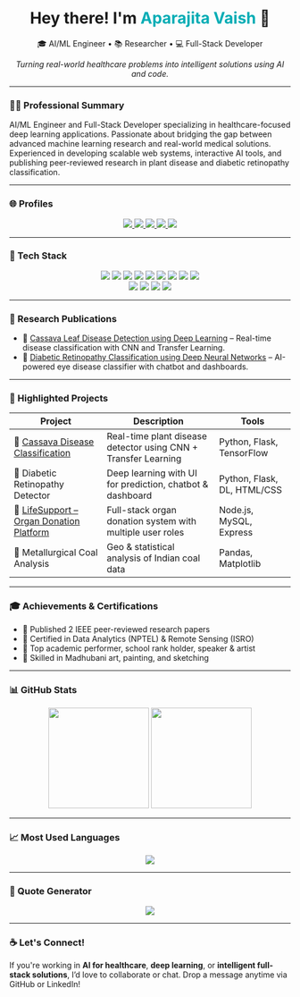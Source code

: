 <!-- Header -->

<h1 align="center">
  Hey there! I'm <span style="color:#00ADB5;">Aparajita Vaish</span> <span>&#128075;</span>
</h1>

<p align="center">
  🎓 AI/ML Engineer • 📚 Researcher • 💻 Full-Stack Developer 
</p>

<p align="center">
  <em>Turning real-world healthcare problems into intelligent solutions using AI and code.</em>
</p>

---

### 👩‍💼 Professional Summary

AI/ML Engineer and Full-Stack Developer specializing in healthcare-focused deep learning applications. Passionate about bridging the gap between advanced machine learning research and real-world medical solutions. Experienced in developing scalable web systems, interactive AI tools, and publishing peer-reviewed research in plant disease and diabetic retinopathy classification.

---

### 🌐 Profiles

<p align="center">
  <a href="https://aparajitavaish-portfolio.vercel.app/" target="_blank">
    <img src="https://img.shields.io/badge/Portfolio-000?style=for-the-badge&logo=vercel&logoColor=white" />
  </a>
  <a href="https://github.com/14Aparajita" target="_blank">
    <img src="https://img.shields.io/badge/GitHub-100000?style=for-the-badge&logo=github&logoColor=white" />
  </a>
  <a href="https://www.linkedin.com/in/aparajita-vaish-26610b2b0/" target="_blank">
    <img src="https://img.shields.io/badge/LinkedIn-0A66C2?style=for-the-badge&logo=linkedin&logoColor=white" />
  </a>
  <a href="https://orcid.org/0009-0003-7934-0349" target="_blank">
    <img src="https://img.shields.io/badge/ORCID-A6CE39?style=for-the-badge&logo=orcid&logoColor=white" />
  </a>
  <a href="https://ieeexplore.ieee.org/author/268009315483884" target="_blank">
    <img src="https://img.shields.io/badge/IEEE-Xplore-00629B?style=for-the-badge&logo=ieee&logoColor=white" />
  </a>
</p>

---

### 🧠 Tech Stack

<p align="center">
  <img src="https://img.shields.io/badge/Python-3776AB?style=for-the-badge&logo=python&logoColor=white"/>
  <img src="https://img.shields.io/badge/TensorFlow-FF6F00?style=for-the-badge&logo=tensorflow&logoColor=white"/>
  <img src="https://img.shields.io/badge/Flask-000000?style=for-the-badge&logo=flask&logoColor=white"/>
  <img src="https://img.shields.io/badge/JavaScript-F7DF1E?style=for-the-badge&logo=javascript&logoColor=black"/>
  <img src="https://img.shields.io/badge/Node.js-339933?style=for-the-badge&logo=nodedotjs&logoColor=white"/>
  <img src="https://img.shields.io/badge/React-20232A?style=for-the-badge&logo=react&logoColor=61DAFB"/>
  <img src="https://img.shields.io/badge/MySQL-00758F?style=for-the-badge&logo=mysql&logoColor=white"/>
  <img src="https://img.shields.io/badge/MongoDB-4EA94B?style=for-the-badge&logo=mongodb&logoColor=white"/>
  <img src="https://img.shields.io/badge/Heroku-430098?style=for-the-badge&logo=heroku&logoColor=white"/>

  <br/>

  <img src="https://img.shields.io/badge/Machine%20Learning-FF6F00?style=for-the-badge&logo=google&logoColor=white"/>
  <img src="https://img.shields.io/badge/Deep%20Learning-8A2BE2?style=for-the-badge&logo=pytorch&logoColor=white"/>
  <img src="https://img.shields.io/badge/Artificial%20Intelligence-252525?style=for-the-badge&logo=openai&logoColor=white"/>
  <img src="https://img.shields.io/badge/Computer%20Vision-00C853?style=for-the-badge&logo=opencv&logoColor=white"/>
</p>

---

### 🧪 Research Publications

* 🧬 [Cassava Leaf Disease Detection using Deep Learning](https://ieeexplore.ieee.org/document/10984951) – Real-time disease classification with CNN and Transfer Learning.
* 🧪 [Diabetic Retinopathy Classification using Deep Neural Networks](https://ieeexplore.ieee.org/document/10985144) – AI-powered eye disease classifier with chatbot and dashboards.

---

### 🚀 Highlighted Projects

| Project                                                                                             | Description                                                    | Tools                       |
| --------------------------------------------------------------------------------------------------- | -------------------------------------------------------------- | --------------------------- |
| 🌿 [Cassava Disease Classification](https://github.com/14Aparajita/casssava-disease-classification) | Real-time plant disease detector using CNN + Transfer Learning | Python, Flask, TensorFlow   |
| 🧪 Diabetic Retinopathy Detector                                                                    | Deep learning with UI for prediction, chatbot & dashboard      | Python, Flask, DL, HTML/CSS |
| 💓 [LifeSupport – Organ Donation Platform](https://github.com/14Aparajita/Lifesupport)              | Full-stack organ donation system with multiple user roles      | Node.js, MySQL, Express     |
| 🧪 Metallurgical Coal Analysis                                                                      | Geo & statistical analysis of Indian coal data                 | Pandas, Matplotlib          |

---

### 🎓 Achievements & Certifications

* 🧠 Published 2 IEEE peer-reviewed research papers
* 📜 Certified in Data Analytics (NPTEL) & Remote Sensing (ISRO)
* 🏅 Top academic performer, school rank holder, speaker & artist
* 🎨 Skilled in Madhubani art, painting, and sketching

---

### 📊 GitHub Stats

<p align="center">
  <img src="https://github-readme-stats.vercel.app/api?username=14Aparajita&show_icons=true&theme=radical" height="180px"/>
  <img src="https://streak-stats.demolab.com?user=14Aparajita&theme=radical&hide_border=true" height="180px"/>
</p>

---

### 📈 Most Used Languages

<p align="center">
  <img src="https://github-readme-stats.vercel.app/api/top-langs/?username=14Aparajita&layout=compact&theme=radical&langs_count=6" />
</p>

---

### 💬 Quote Generator

<p align="center">
  <img src="https://quotes-github-readme.vercel.app/api?type=horizontal&theme=radical" />
</p>

---

### ☕ Let's Connect!

If you're working in **AI for healthcare**, **deep learning**, or **intelligent full-stack solutions**, I’d love to collaborate or chat. Drop a message anytime via GitHub or LinkedIn!
